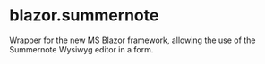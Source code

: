 # blazor.summernote
Wrapper for the new MS Blazor framework, allowing the use of the Summernote Wysiwyg editor in a form.
